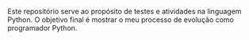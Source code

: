 Este repositório serve ao propósito de testes e atividades na linguagem Python. O objetivo final é mostrar o meu processo de evolução como programador Python.
